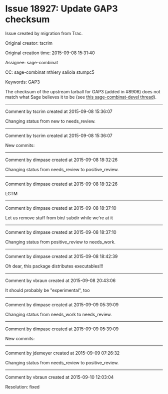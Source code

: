 # Issue 18927: Update GAP3 checksum

Issue created by migration from Trac.

Original creator: tscrim

Original creation time: 2015-09-08 15:31:40

Assignee: sage-combinat

CC:  sage-combinat nthiery saliola stumpc5

Keywords: GAP3

The checksum of the upstream tarball for GAP3 (added in #8906) does not match what Sage believes it to be (see [this sage-combinat-devel thread](https://groups.google.com/forum/#!topic/sage-combinat-devel/UWBqVjcFiKc)).


---

Comment by tscrim created at 2015-09-08 15:36:07

Changing status from new to needs_review.


---

Comment by tscrim created at 2015-09-08 15:36:07

New commits:


---

Comment by dimpase created at 2015-09-08 18:32:26

Changing status from needs_review to positive_review.


---

Comment by dimpase created at 2015-09-08 18:32:26

LGTM


---

Comment by dimpase created at 2015-09-08 18:37:10

Let us remove stuff from bin/ subdir while we're at it


---

Comment by dimpase created at 2015-09-08 18:37:10

Changing status from positive_review to needs_work.


---

Comment by dimpase created at 2015-09-08 18:42:39

Oh dear, this package distributes executables!!!


---

Comment by vbraun created at 2015-09-08 20:43:06

It should probably be "experimental", too


---

Comment by dimpase created at 2015-09-09 05:39:09

Changing status from needs_work to needs_review.


---

Comment by dimpase created at 2015-09-09 05:39:09

New commits:


---

Comment by jdemeyer created at 2015-09-09 07:26:32

Changing status from needs_review to positive_review.


---

Comment by vbraun created at 2015-09-10 12:03:04

Resolution: fixed
